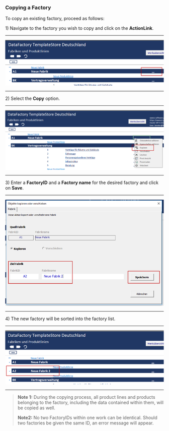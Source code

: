 ### Copying a Factory

To copy an existing factory, proceed as follows:

1\) Navigate to the factory you wish to copy and click on the **ActionLink**.

---

![](/assets/Fabrik5.png)

---

2\) Select the **Copy** option.

---

![](/assets/Fabrik6.png)

---

3\) Enter a **FactoryID** and a **Factory name** for the desired factory and click on **Save**.

---

![](/assets/Fabrik7.png)

---

4\) The new factory will be sorted into the factory list.

---

![](/assets/Fabrik8.png)

---

> **Note 1:** During the copying process, all product lines and products belonging to the factory, including the data contained within them, will be copied as well. 
>
> **Note2:** No two FactoryIDs within one work can be identical. Should two factories be given the same ID, an error message will appear.




